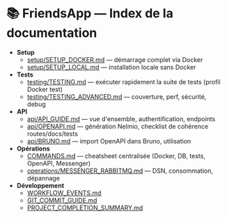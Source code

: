 # 📚 FriendsApp — Index de la documentation

- __Setup__
  - [setup/SETUP_DOCKER.md](setup/SETUP_DOCKER.md) — démarrage complet via Docker
  - [setup/SETUP_LOCAL.md](setup/SETUP_LOCAL.md) — installation locale sans Docker
- __Tests__
  - [testing/TESTING.md](testing/TESTING.md) — exécuter rapidement la suite de tests (profil Docker test)
  - [testing/TESTING_ADVANCED.md](testing/TESTING_ADVANCED.md) — couverture, perf, sécurité, debug
- __API__
  - [api/API_GUIDE.md](api/API_GUIDE.md) — vue d'ensemble, authentification, endpoints
  - [api/OPENAPI.md](api/OPENAPI.md) — génération Nelmio, checklist de cohérence routes/docs/tests
  - [api/BRUNO.md](api/BRUNO.md) — import OpenAPI dans Bruno, utilisation
- __Opérations__
  - [COMMANDS.md](COMMANDS.md) — cheatsheet centralisée (Docker, DB, tests, OpenAPI, Messenger)
  - [operations/MESSENGER_RABBITMQ.md](operations/MESSENGER_RABBITMQ.md) — DSN, consommation, dépannage
- __Développement__
  - [WORKFLOW_EVENTS.md](WORKFLOW_EVENTS.md)
  - [GIT_COMMIT_GUIDE.md](GIT_COMMIT_GUIDE.md)
  - [PROJECT_COMPLETION_SUMMARY.md](PROJECT_COMPLETION_SUMMARY.md)
